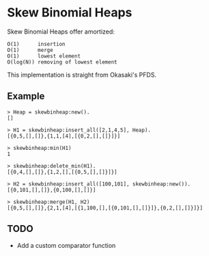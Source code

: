 Skew Binomial Heaps
==

Skew Binomial Heaps offer amortized:

    O(1)      insertion
    O(1)      merge
    O(1)      lowest element
    O(log(N)) removing of lowest element

This implementation is straight from Okasaki's PFDS.

Example
--

    > Heap = skewbinheap:new().
    []

    > H1 = skewbinheap:insert_all([2,1,4,5], Heap).
    [{0,5,[],[]},{1,1,[4],[{0,2,[],[]}]}]

    > skewbinheap:min(H1)
    1

    > skewbinheap:delete_min(H1).
    [{0,4,[],[]},{1,2,[],[{0,5,[],[]}]}] 

    > H2 = skewbinheap:insert_all([100,101], skewbinheap:new()).
    [{0,101,[],[]},{0,100,[],[]}]

    > skewbinheap:merge(H1, H2)
    [{0,5,[],[]},{2,1,[4],[{1,100,[],[{0,101,[],[]}]},{0,2,[],[]}]}]
TODO
--
  
  - Add a custom comparator function
